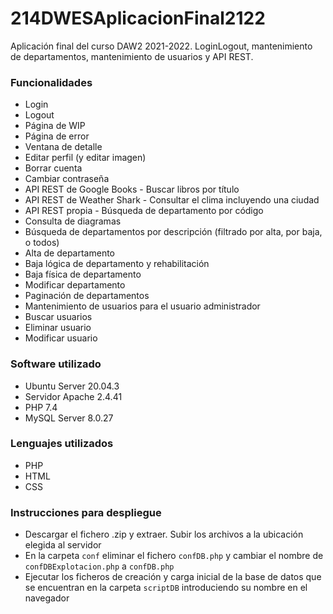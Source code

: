 # 214DWESAplicacionFinal2122
Aplicación final del curso DAW2 2021-2022. LoginLogout, mantenimiento de departamentos, mantenimiento de usuarios y API REST.

### Funcionalidades
- Login
- Logout
- Página de WIP
- Página de error
- Ventana de detalle
- Editar perfil (y editar imagen)
- Borrar cuenta
- Cambiar contraseña
- API REST de Google Books - Buscar libros por título
- API REST de Weather Shark - Consultar el clima incluyendo una ciudad
- API REST propia - Búsqueda de departamento por código
- Consulta de diagramas
- Búsqueda de departamentos por descripción (filtrado por alta, por baja, o todos)
- Alta de departamento
- Baja lógica de departamento y rehabilitación
- Baja física de departamento
- Modificar departamento
- Paginación de departamentos
- Mantenimiento de usuarios para el usuario administrador
- Buscar usuarios
- Eliminar usuario
- Modificar usuario

### Software utilizado
- Ubuntu Server 20.04.3
- Servidor Apache 2.4.41
- PHP 7.4
- MySQL Server 8.0.27

### Lenguajes utilizados
- PHP
- HTML
- CSS

### Instrucciones para despliegue
- Descargar el fichero .zip y extraer. Subir los archivos a la ubicación elegida al servidor
- En la carpeta `conf` eliminar el fichero `confDB.php` y cambiar el nombre de `confDBExplotacion.php` a `confDB.php`
- Ejecutar los ficheros de creación y carga inicial de la base de datos que se encuentran en la carpeta `scriptDB` introduciendo su nombre en el navegador
